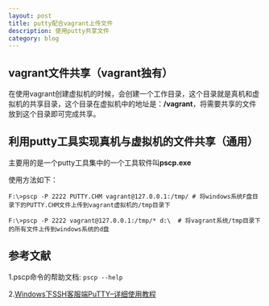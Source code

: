 ```yaml
---
layout: post
title: putty配合vagrant上传文件 
description: 使用putty共享文件
category: blog
---
```


## vagrant文件共享（vagrant独有）

在使用vagrant创建虚拟机的时候，会创建一个工作目录，这个目录就是真机和虚拟机的共享目录，这个目录在虚拟机中的地址是：**/vagrant**，将需要共享的文件放到这个目录即可完成共享。

## 利用putty工具实现真机与虚拟机的文件共享（通用）

主要用的是一个putty工具集中的一个工具软件叫**pscp.exe**

使用方法如下：

```
F:\>pscp -P 2222 PUTTY.CHM vagrant@127.0.0.1:/tmp/ # 将windows系统F盘目录下的PUTTY.CHM文件上传到vagrant虚拟机的/tmp目录下

F:\>pscp -P 2222 vagrant@127.0.0.1:/tmp/* d:\  # 将vagrant系统/tmp目录下的所有文件上传到windows系统的d盘
```

## 参考文献

1.pscp命令的帮助文档: `pscp --help`

2.[Windows下SSH客服端PuTTY–详细使用教程](http://my.oschina.net/acejimmyster/blog/26249)
